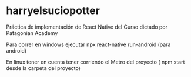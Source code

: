 # harryelsuciopotter
Práctica de implementación de React Native del Curso dictado por Patagonian Academy

Para correr en windows ejecutar npx react-native run-android    (para android)

En linux tener en cuenta tener corriendo el Metro del proyecto (  npm start  desde la carpeta del proyecto)


